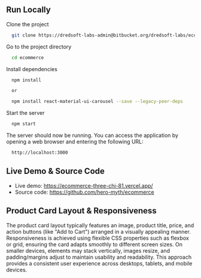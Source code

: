 ## Run Locally

Clone the project

```bash
  git clone https://dredsoft-labs-admin@bitbucket.org/dredsoft-labs/ecommerce.git
```

Go to the project directory

```bash
  cd ecommerce
```

Install dependencies

```bash
  npm install

  or 

  npm install react-material-ui-carousel --save --legacy-peer-deps
```

Start the server

```bash
  npm start
```

The server should now be running. You can access the application by opening a web browser and entering the following URL:

```bash
  http://localhost:3000
```

## Live Demo & Source Code

- Live demo: https://ecommerce-three-chi-81.vercel.app/
- Source code: https://github.com/hero-myth/ecommerce

## Product Card Layout & Responsiveness

The product card layout typically features an image, product title, price, and action buttons (like "Add to Cart") arranged in a visually appealing manner.
Responsiveness is achieved using flexible CSS properties such as flexbox or grid, ensuring the card adapts smoothly to different screen sizes. On smaller devices, elements may stack vertically, images resize, and padding/margins adjust to maintain usability and readability.
This approach provides a consistent user experience across desktops, tablets, and mobile devices.